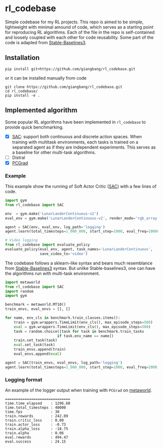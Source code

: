 # rl_codebase
Simple codebase for my RL projects. 
This repo is aimed to be simple, lightweight with minimal amound of code, which serves as a starting point for reproducing RL algorithms. 
Each of the file in the repo is self-contained and loosely coupled with each other for code reusability.
Some part of the code is adapted from [Stable-Baselines3](https://github.com/DLR-RM/stable-baselines3).

## Installation
```
pip install git+https://github.com/giangbang/rl_codebase.git
```
or it can be installed manually from code
```
git clone https://github.com/giangbang/rl_codebase.git
cd rl_codebase/
pip install -e .
```

## Implemented algorithm

Some popular RL algorithms have been implemented in `rl_codebase` to provide quick benchmarking.


- [x] [SAC](https://arxiv.org/pdf/1801.01290): support both continuous and discrete action spaces. When training with multitask environments, each tasks is trained on a separated agent as if they are independent experiments. This serves as a baseline for other multi-task algorithms.
- [ ] Distral
- [x] [PCGrad](https://arxiv.org/pdf/2001.06782)   

### Example

This example show the running of Soft Actor Critic ([SAC](https://arxiv.org/pdf/1812.05905.pdf)) with a few lines of code.
```python
import gym
from rl_codebase import SAC

env  = gym.make('LunarLanderContinuous-v2')
eval_env = gym.make('LunarLanderContinuous-v2', render_mode='rgb_array')

agent = SAC(env, eval_env, log_path='logging')
agent.learn(total_timesteps=1_000_000, start_step=1000, eval_freq=10000)

# Video logging
from rl_codebase import evaluate_policy
evaluate_policy(eval_env, agent, task_names='LunarLanderContinuous',
                save_video_to='video')
```
The codebase follows a sklearn-like syntax and bears much resemblance from [Stable-Baselines3](https://github.com/DLR-RM/stable-baselines3) syntax. But unlike Stable-baselines3, one can have the algorithms run with multi-task environment.
```python
import metaworld
from rl_codebase import SAC
import random
import gym

benchmark = metaworld.MT10()
train_envs, eval_envs = [], []

for name, env_cls in benchmark.train_classes.items():
    train = gym.wrappers.TimeLimit(env_cls(), max_episode_steps=500)
    eval = gym.wrappers.TimeLimit(env_cls(), max_episode_steps=500)
    task = random.choice([task for task in benchmark.train_tasks
                        if task.env_name == name])
    train.set_task(task)
    eval.set_task(task)
    train_envs.append(train)
    eval_envs.append(eval)

agent = SAC(train_envs, eval_envs, log_path='logging')
agent.learn(total_timesteps=1_000_000, start_step=1000, eval_freq=2000)
```
### Logging format
An example of the logger output when training with `PCGrad` on [metaworld](https://github.com/rlworkgroup/metaworld).

```
==============================
time.time_elapsed    : 1296.60
time.total_timesteps : 40000
time.fps             : 30
train.rewards        : 242.09
train.critic_loss    : 0.00
train.actor_loss     : -0.73
train.alpha_loss     : -18.75
train.alpha          : 0.06
eval.rewards         : 494.47
eval.success         : 24.15
```